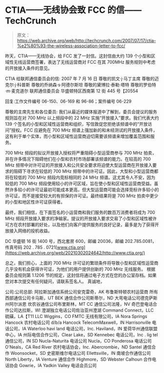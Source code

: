 # CTIA——无线协会致 FCC 的信——TechCrunch

> 原文：<https://web.archive.org/web/http://techcrunch.com/2007/07/17/ctia-%e2%80%93-the-wireless-association-letter-to-fcc/>

昨天，CTIA——无线协会，给 FCC 发了一封信。这封信由大约 139 个小型和区域性无线运营商签署，表达了无线运营商对 FCC 在其 700MHz 服务规则中考虑的开放接入条件的意见。

CTIA 给联邦通信委员会的信:
2007 年 7 月 16 日
尊敬的凯文·j·马丁主席
尊敬的迈克尔·j·科普斯
尊敬的乔纳森·s·阿德尔斯坦
尊敬的黛博拉·泰勒·塔特
尊敬的罗伯特·m·麦克道尔
联邦通信委员会
华盛顿特区西南第 12 街 445 号【20554

回复:工作文件编号 06-150、06-169 和 96-86；案件编号 06-229

尊敬的主席先生和各位委员:
我们从最近的媒体报道中了解到，委员会提议的服务规则旨在对 700 MHz 以上频段中的 22 MHz 实施“开放接入”要求。我们代表大约 139 个签名的小型和区域性运营商和组织，写信敦促您拒绝该频谱中的“开放访问”授权。FCC 应避免在 700 MHz 频谱上强加新的和未经测试的开放接入条件，这有利于单个实体，而小型和区域性运营商迫切需要该频谱来增加覆盖范围和服务。

700 MHz 频段的拟议开放接入授权将严重阻碍小型运营商参与 700 MHz 拍卖，并在许多情况下阻碍他们在小型和农村市场部署该频谱的能力。在较高的 700 MHz 频带中对许可证的开放接入和公共安全要求将迫使大型运营商在开放接入要求的阻碍下寻求在较低的 700 MHz 频带中的许可证。因此，大型和小型运营商都将在较低的 700 MHz 频段内竞标相同的 24 MHz 频谱。这尤其令人不安，因为较低的 700 MHz 频段使用较小的许可区域，旨在使小型和区域性运营商受益。虽然许多较小的许可证最初可能成本更高，但大型运营商可能会选择竞标许多较小的许可证，而不是接受较大的有担保的许可证。最终结果将是 700 MHz 拍卖中更少的小型和地区性许可证获得者。

最终，我们相信，在下面签名的小运营商和我们服务的数百万消费者将成为 700 MHz 频段开放接入要求的净输家。提议的开放接入要求交易了小型和区域性被许可方在农村部署的好处，以及他们向客户提供服务的良好记录，最多是为了获得开放接入网络的投机收益。

DC 华盛顿 16 街 1400 号，西北套房 600，邮编 20036，邮编 202.785.0081，传真号码 202 . 785 . 0721[www.ctia.org](https://web.archive.org/web/20210302024642/http://www.ctia.org/)

总之，我们担心，上面的 700 MHz 许可证的繁琐条件将导致小型和区域性运营商几乎没有机会获得许可证，为他们的用户提供创新的 700 MHz 无线服务。
根据委员会规则第 1.1206 节的规定，这封信将通过电子方式在您的办公室存档。如果您对本次提交有任何疑问，请联系签名人。
真诚地，

公司:公司总部:
阿拉斯加通信系统公司安克雷奇，AK
布鲁斯特顿农村运营商
所有西部通信公司卡马斯，UT
BEK 通信合作公司斯蒂尔，ND
大弯电话公司德克萨斯州阿尔派恩
坎农谷通信公司布里斯林，MT
CC 通信公司法隆，NV
奇巴登电话合作公司达拉斯，WI
澄湖独立电话公司佐治亚州澄湖
Command Connect，LLC 硫磺，LA【T11 LLC Wiggins，CO
FMTC 无线有限公司，IA Nora Springs
Hancock 农村电话公司 d/b/a Hancock TelecomMaxwell，IN
Harrisonville 电话公司，IA Waterloo
havi land 电话公司，Inc. Haviland，IN
爱荷华州通信联盟中心，IA
州际电信合作公司，Clear Lake，SD
Kennebec 电话公司，Inc .
lig tel 通信公司，IN
SD
Nucla-Naturita 电话公司 Nucla，CO
Ponderosa 电话公司 O'Neals，CA
Red River 农村电话协会，Inc. Abercrombie，ND
Santel 通信合作 Woonsocket，SD
史密斯维尔电话公司 Ellettsville，IN
南坡合作通信公司 North Liberty，IA
Venture 通信合作 Highmore，SD
Webster Calhoun 合作电话协会 Gowrie，IA
Yadkin Valley 电话会员公司